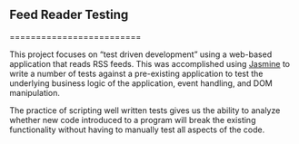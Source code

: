 ## Feed Reader Testing ##
=========================

This project focuses on “test driven development” using a web-based application that reads RSS feeds. This was
accomplished using [Jasmine](http://jasmine.github.io/) to write a number of tests against a pre-existing
application to test the underlying business logic of the application, event handling, and DOM
manipulation.

The practice of scripting well written tests gives us the ability to analyze whether new code introduced to a
program will break the existing functionality without having to manually test all aspects of the code.
